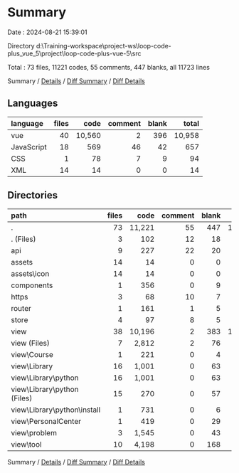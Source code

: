 # Summary

Date : 2024-08-21 15:39:01

Directory d:\\Training-workspace\\project-ws\\loop-code-plus_vue_5\\project\\loop-code-plus-vue-5\\src

Total : 73 files,  11221 codes, 55 comments, 447 blanks, all 11723 lines

Summary / [Details](details.md) / [Diff Summary](diff.md) / [Diff Details](diff-details.md)

## Languages
| language | files | code | comment | blank | total |
| :--- | ---: | ---: | ---: | ---: | ---: |
| vue | 40 | 10,560 | 2 | 396 | 10,958 |
| JavaScript | 18 | 569 | 46 | 42 | 657 |
| CSS | 1 | 78 | 7 | 9 | 94 |
| XML | 14 | 14 | 0 | 0 | 14 |

## Directories
| path | files | code | comment | blank | total |
| :--- | ---: | ---: | ---: | ---: | ---: |
| . | 73 | 11,221 | 55 | 447 | 11,723 |
| . (Files) | 3 | 102 | 12 | 18 | 132 |
| api | 9 | 227 | 22 | 20 | 269 |
| assets | 14 | 14 | 0 | 0 | 14 |
| assets\\icon | 14 | 14 | 0 | 0 | 14 |
| components | 1 | 356 | 0 | 9 | 365 |
| https | 3 | 68 | 10 | 7 | 85 |
| router | 1 | 161 | 1 | 5 | 167 |
| store | 4 | 97 | 8 | 5 | 110 |
| view | 38 | 10,196 | 2 | 383 | 10,581 |
| view (Files) | 7 | 2,812 | 2 | 76 | 2,890 |
| view\\Course | 1 | 221 | 0 | 4 | 225 |
| view\\Library | 16 | 1,001 | 0 | 63 | 1,064 |
| view\\Library\\python | 16 | 1,001 | 0 | 63 | 1,064 |
| view\\Library\\python (Files) | 15 | 270 | 0 | 57 | 327 |
| view\\Library\\python\\install | 1 | 731 | 0 | 6 | 737 |
| view\\PersonalCenter | 1 | 419 | 0 | 29 | 448 |
| view\\problem | 3 | 1,545 | 0 | 43 | 1,588 |
| view\\tool | 10 | 4,198 | 0 | 168 | 4,366 |

Summary / [Details](details.md) / [Diff Summary](diff.md) / [Diff Details](diff-details.md)